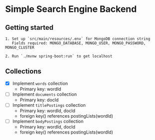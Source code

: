 # Simple Search Engine Backend

## Getting started

```
1. Set up `src/main/resources/.env` for MongoDB connection string
   Fields required: MONGO_DATABASE, MONGO_USER, MONGO_PASSWORD, MONGO_CLUSTER
   
2. Run `./mvnw spring-boot:run` to get localhost  
```

## Collections

- [X] Implement `words` collection
    - Primary key: wordId
- [ ] Implement `documents` collection
    - Primary key: docId
- [ ] Implement `titlePostings` collection
    - Primary key: wordId, docId
    - foreign key() references postingLists(wordId)
- [ ] Implement `bodyPostings` collection
    - Primary key: wordId, docId
    - foreign key() references postingLists(wordId)
